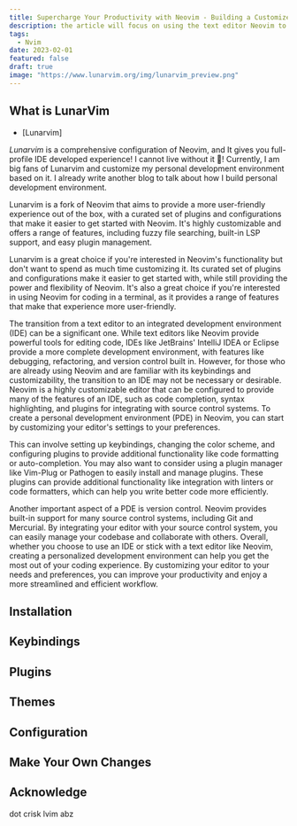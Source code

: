 ```yaml
---
title: Supercharge Your Productivity with Neovim - Building a Customized Development Environment
description: the article will focus on using the text editor Neovim to create a highly efficient and personalized development environment. The article will cover topics such as installing and configuring Neovim, customizing the user interface, configuring plugins, and optimizing the workflow.
tags:
  - Nvim
date: 2023-02-01
featured: false
draft: true
image: "https://www.lunarvim.org/img/lunarvim_preview.png"
---
```


## What is LunarVim

- [Lunarvim]

_Lunarvim_ is a comprehensive configuration of Neovim, and It gives you full-profile IDE developed experience!
I cannot live without it 🚀! Currently, I am big fans of Lunarvim and customize
my personal development environment based on it. I already write another blog
to talk about how I build personal development environment.

Lunarvim is a fork of Neovim that aims to provide a more user-friendly experience out of the box, with a curated set of plugins and configurations that make it easier to get started with Neovim.
It's highly customizable and offers a range of features, including fuzzy file searching, built-in LSP support, and easy plugin management.

Lunarvim is a great choice if you're interested in Neovim's functionality but don't want to spend as much time customizing it.
Its curated set of plugins and configurations make it easier to get started with, while still providing the power and flexibility of Neovim.
It's also a great choice if you're interested in using Neovim for coding in a terminal, as it provides a range of features that make that experience more user-friendly.

The transition from a text editor to an integrated development environment (IDE) can be a significant one.
While text editors like Neovim provide powerful tools for editing code, IDEs like JetBrains' IntelliJ IDEA or Eclipse provide a more complete development environment, with features like debugging, refactoring, and version control built in.
However, for those who are already using Neovim and are familiar with its keybindings and customizability, the transition to an IDE may not be necessary or desirable.
Neovim is a highly customizable editor that can be configured to provide many of the features of an IDE, such as code completion, syntax highlighting, and plugins for integrating with source control systems.
To create a personal development environment (PDE) in Neovim, you can start by customizing your editor's settings to your preferences.

This can involve setting up keybindings, changing the color scheme, and configuring plugins to provide additional functionality like code formatting or auto-completion.
You may also want to consider using a plugin manager like Vim-Plug or Pathogen to easily install and manage plugins.
These plugins can provide additional functionality like integration with linters or code formatters, which can help you write better code more efficiently.

Another important aspect of a PDE is version control.
Neovim provides built-in support for many source control systems, including Git and Mercurial.
By integrating your editor with your source control system, you can easily manage your codebase and collaborate with others.
Overall, whether you choose to use an IDE or stick with a text editor like Neovim, creating a personalized development environment can help you get the most out of your coding experience.
By customizing your editor to your needs and preferences, you can improve your productivity and enjoy a more streamlined and efficient workflow.

## Installation

## Keybindings

## Plugins

## Themes

## Configuration

## Make Your Own Changes

## Acknowledge

dot crisk
lvim
abz
